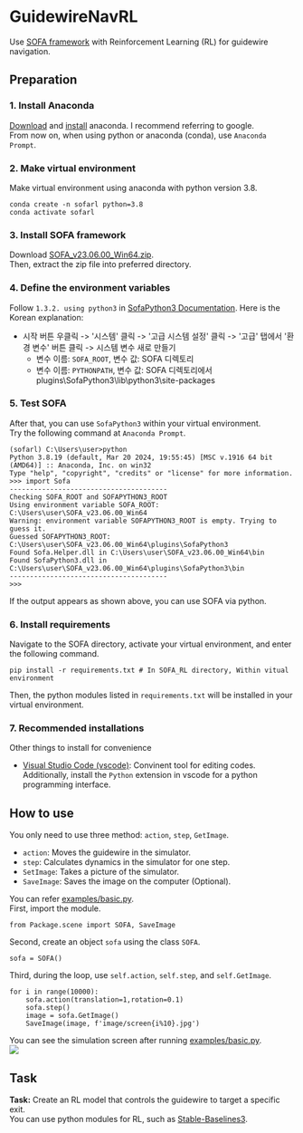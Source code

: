 # GuidewireNavRL
Use [SOFA framework](https://github.com/sofa-framework/sofa) with Reinforcement Learning (RL) for guidewire navigation.


## Preparation
### 1. Install Anaconda
[Download](https://www.anaconda.com/download/success) and [install](https://docs.anaconda.com/free/anaconda/install/windows/) anaconda. I recommend referring to google.   
From now on, when using python or anaconda (conda), use `Anaconda Prompt`.
### 2. Make virtual environment
Make virtual environment using anaconda with python version 3.8.
```
conda create -n sofarl python=3.8
conda activate sofarl
```

### 3. Install SOFA framework
Download [SOFA_v23.06.00_Win64.zip](https://github.com/sofa-framework/sofa/releases).   
Then, extract the zip file into preferred directory.   

### 4. Define the environment variables
Follow `1.3.2. using python3` in [SofaPython3 Documentation](https://sofapython3.readthedocs.io/en/latest/content/Installation.html#setup-your-environment). Here is the Korean explanation:   
- 시작 버튼 우클릭 -> '시스템' 클릭 -> '고급 시스템 설정' 클릭 -> '고급' 탭에서 '환경 변수' 버튼 클릭 -> 시스템 변수 새로 만들기
   - 변수 이름: `SOFA_ROOT`, 변수 값: SOFA 디렉토리
   - 변수 이름: `PYTHONPATH`, 변수 값: SOFA 디렉토리에서 plugins\SofaPython3\lib\python3\site-packages   

### 5. Test SOFA
After that, you can use `SofaPython3` within your virtual environment.   
Try the following command at `Anaconda Prompt`.
```
(sofarl) C:\Users\user>python
Python 3.8.19 (default, Mar 20 2024, 19:55:45) [MSC v.1916 64 bit (AMD64)] :: Anaconda, Inc. on win32
Type "help", "copyright", "credits" or "license" for more information.
>>> import Sofa
---------------------------------------
Checking SOFA_ROOT and SOFAPYTHON3_ROOT
Using environment variable SOFA_ROOT: C:\Users\user\SOFA_v23.06.00_Win64
Warning: environment variable SOFAPYTHON3_ROOT is empty. Trying to guess it.
Guessed SOFAPYTHON3_ROOT: C:\Users\user\SOFA_v23.06.00_Win64\plugins\SofaPython3
Found Sofa.Helper.dll in C:\Users\user\SOFA_v23.06.00_Win64\bin
Found SofaPython3.dll in C:\Users\user\SOFA_v23.06.00_Win64\plugins\SofaPython3\bin
---------------------------------------
>>>
```
If the output appears as shown above, you can use SOFA via python.


### 6. Install requirements
Navigate to the SOFA directory, activate your virtual environment, and enter the following command.
```
pip install -r requirements.txt # In SOFA_RL directory, Within vitual environment
```
Then, the python modules listed in `requirements.txt` will be installed in your virtual environment.

### 7. Recommended installations
Other things to install for convenience   
- [Visual Studio Code (vscode)](https://code.visualstudio.com/): Convinent tool for editing codes. Additionally, install the `Python` extension in vscode for a python programming interface.

## How to use 
You only need to use three method: `action`, `step`, `GetImage`.   
* `action`: Moves the guidewire in the simulator.   
* `step`: Calculates dynamics in the simulator for one step.   
* `SetImage`: Takes a picture of the simulator.   
* `SaveImage`: Saves the image on the computer (Optional).   

You can refer [examples/basic.py](examples/basic.py).   
First, import the module.   
```
from Package.scene import SOFA, SaveImage
```
Second, create an object `sofa` using the class `SOFA`.
```
sofa = SOFA()
```
Third, during the loop, use `self.action`, `self.step`, and `self.GetImage`.   
```
for i in range(10000):
    sofa.action(translation=1,rotation=0.1)
    sofa.step()
    image = sofa.GetImage()
    SaveImage(image, f'image/screen{i%10}.jpg')
```
You can see the simulation screen after running [examples/basic.py](examples/basic.py).   
<img src="readme_files/example.gif">

## Task
**Task:** Create an RL model that controls the guidewire to target a specific exit.   
You can use python modules for RL, such as [Stable-Baselines3](https://stable-baselines3.readthedocs.io/en/master/).